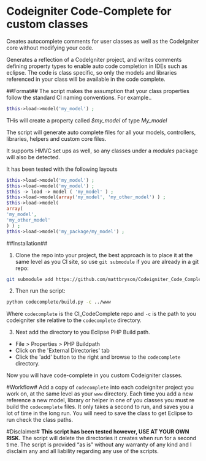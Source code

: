 Codeigniter Code-Complete for custom classes
============================================

Creates autocomplete comments for user classes as well as the CodeIgniter core without modifying your code.

Generates a reflection of a CodeIgniter project, and writes comments defining property types to enable auto code completion in IDEs such as eclipse.
The code is class specific, so only the models and libraries referenced in your class will be available in the code complete.

##Format##
The script makes the assumption that your class properties follow the standard CI naming conventions.  For example.. 
```php
$this->load->model('my_model') ;
```

THis will create a property called *$my_model* of type *My_model*

The script will generate auto complete files for all your models, controllers,  libraries,  helpers and custom core files. 

It supports HMVC set ups as well,  so any classes under a *modules* package will also be detected. 

It has been tested with the following layouts

```php
$this->load->model('my_model') ;
$this->load->model('my_model') ;
$this -> load -> model ( 'my_model' ) ;
$this->load->model(array('my_model', 'my_other_model') ) ;
$this->load->model(
array(
'my_model', 
'my_other_model'
) ) ;
$this->load->model('my_package/my_model') ;
```
##Installation##
1) Clone the repo into your project, the best approach is to place it at the same level 
as you CI site, so use `git submodule` if you are already in a git repo:

```bash
git submodule add https://github.com/mattbryson/Codeigniter_Code_Complete.git codecomplete
````
2) Then run the script:

```bash
python codecomplete/build.py -c ../www
```
Where `codecomplete` is the CI_CodeComplete repo and `-c` is the path to you codeigniter site relative to the `codecomplete` directory.


3) Next add the directory to you Eclipse PHP Build path.

* File > Properties > PHP Buildpath
* Click on the 'External Directories' tab
* Click the 'add' button to the right and browse to the `codecomplete` directory.


Now you will have code-complete in you custom Codeigniter classes.

#Workflow#
Add a copy of `codecomplete` into each codeigniter project you work on, at the same level as your `www` directory.
Each time you add a new reference a new model, library or helper in one of you classes you must re build the `codecomplete` files.
It only takes a second to run, and saves you a lot of time in the long run. You will need to save the class to get Eclipse to run check the class paths.

#Disclaimer#
**This script has been tested however, USE AT YOUR OWN RISK.**
The script will delete the directories it creates when run for a second time.
The script is provided “as is” without any warranty of any kind and I disclaim any and all liability regarding any use of the scripts.
